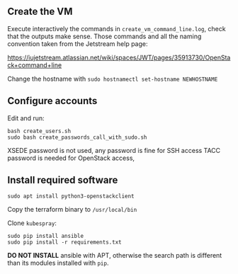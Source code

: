 ## Create the VM

Execute interactively the commands in `create_vm_command_line.log`,
check that the outputs make sense.
Those commands and all the naming convention taken from the Jetstream help page:

<https://iujetstream.atlassian.net/wiki/spaces/JWT/pages/35913730/OpenStack+command+line>

Change the hostname with `sudo hostnamectl set-hostname NEWHOSTNAME`

## Configure accounts

Edit and run:

    bash create_users.sh
    sudo bash create_passwords_call_with_sudo.sh

XSEDE password is not used, any password is fine for SSH access
TACC password is needed for OpenStack access,

## Install required software

    sudo apt install python3-openstackclient

Copy the terraform binary to `/usr/local/bin`

Clone `kubespray`:

    sudo pip install ansible
    sudo pip install -r requirements.txt

**DO NOT INSTALL** ansible with APT, otherwise the search path is different than
its modules installed with `pip`.
